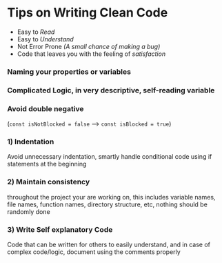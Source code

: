 # Tips on Writing Clean Code
- Easy to _Read_
- Easy to _Understand_
- Not Error Prone _(A small chance of making a bug)_
- Code that leaves you with the feeling of _satisfaction_

### Naming your properties or variables

### Complicated Logic, in very descriptive, self-reading variable

###  Avoid double negative 
(`const isNotBlocked = false` --> `const isBlocked = true`)

### 1) Indentation
Avoid unnecessary indentation, smartly handle conditional code using if statements at the beginning

### 2) Maintain consistency 
throughout the project your are working on, this includes variable names, file names, function names, directory structure, etc, nothing should be randomly done

### 3) Write Self explanatory Code 
Code that can be written for others to easily understand, and in case of complex code/logic, document using the comments properly

